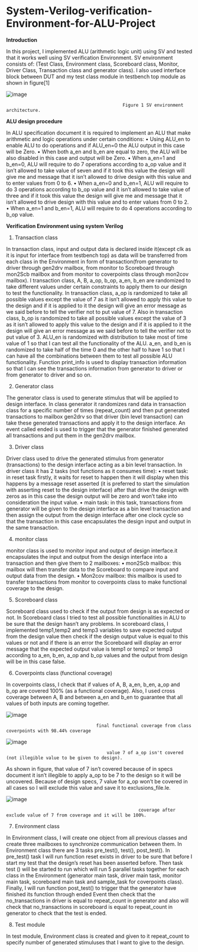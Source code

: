 # System-Verilog-verification-Environment-for-ALU-Project

**Introduction**



In this project, I implemented ALU (arithmetic logic unit) using SV and tested that it works well using SV verification Environment. SV environment consists of: (Test Class, Environment class, Scoreboard class, Monitor, Driver Class, Transaction class and generator class). I also used interface block between DUT and my test class module in testbench top module as shown in figure[1]


![image](https://github.com/ayaahmed20018414/System-Verilog-verification-Environment-for-ALU-Project/assets/82789012/5b6d5a45-9c89-49f0-9e60-eb88cecd41c8)
                                                              
                                                Figure 1 SV environment architecture.
                                                

**ALU design procedure** 

In ALU specification document it is required to implement an ALU that make arithmetic and logic operations under certain conditions:
•	Using ALU_en to enable ALU to do operations and if ALU_en=0 the ALU output in this case will be Zero.
•	When both a_en and b_en are equal to zero, the ALU will be also disabled in this case and output will be Zero.
•	When a_en=1 and b_en=0, ALU will require to do 7 operations according to a_op value and it isn’t allowed to take value of seven and if it took this value the design will give me and message that it isn’t allowed to drive design with this value and to enter values from 0 to 6.
•	When a_en=0 and b_en=1, ALU will require to do 3 operations according to b_op value and it isn’t allowed to take value of three and if it took this value the design will give me and message that it isn’t allowed to drive design with this value and to enter values from 0 to 2.
•	When a_en=1 and b_en=1, ALU will require to do 4 operations according to b_op value.



**Verification Environment using system Verilog**

1.	Transaction class
    
In transaction class, input and output data is declared inside it(except clk as it is input for interface from testbench top) as data will be transferred from each class in the Environment in form of transaction(from generator to driver through gen2drv mailbox, from monitor to Scoreboard through mon2Scb mailbox and from monitor to coverpoints class through mon2cov mailbox).
I transaction class, A, B, a_op, b_op, a_en, b_en are randomized to take different values under certain constraints to apply them to our design to test the functionality.
In transaction class, a_op is randomized to take all possible values except the value of 7 as it isn’t allowed to apply this value to the design and if it is applied to it the design will give an error message as we said before to tell the verifier not to put value of 7.
Also in transaction class, b_op is randomized to take all possible values except the value of 3 as it isn’t allowed to apply this value to the design and if it is applied to it the design will give an error message as we said before to tell the verifier not to put value of 3.
ALU_en is randomized with distribution to take most of time value of 1 so that I can test all the functionality of the ALU.
a_en, and b_en is randomized to take half of the time 0 and the other half to have 1 so that I can have all the combinations between them to test all possible ALU functionality.
Function print_info is used to display transaction information so that I can see the transactions information from generator to driver or from generator to driver and so on.


2. 	Generator class
   
The generator class is used to generate stimulus that will be applied to design interface. In class generator it randomizes rand data in transaction class for a specific number of times (repeat_count) and then put generated transactions to mailbox gen2drv so that driver (bin level transaction) can take these generated transactions and apply it to the design interface.
An event called ended is used to trigger that the generator finished generated all transactions and put them in the gen2drv mailbox.


3. Driver class
    
Driver class used to drive the generated stimulus from generator (transactions) to the design interface acting as a bin level transaction.
In driver class it has 2 tasks (not functions as it consumes time):
•	reset task: in reset task firstly, it waits for reset to happen then it will display when this happens by a message reset asserted (it is preferred to start the simulation with asserting reset to the design interface) after that drive the design with zeros as in this case the design output will be zero and won’t take into consideration the input value.
•	main task: in this task, transactions from generator will be given to the design interface as a bin level transaction and then assign the output from the design interface after one clock cycle so that the transaction in this case encapsulates the design input and output in the same transaction.

4.	monitor class
    
monitor class is used to monitor input and output of design interface.it encapsulates the input and output from the design interface into a transaction and then give them to 2 mailboxes:
•	mon2Scb mailbox: this mailbox will then transfer data to the Scoreboard to compare input and output data from the design.
•	Mon2cov mailbox: this mailbox is used to transfer transactions from monitor to coverpoints class to make functional coverage to the design.


5.	Scoreboard class
   
Scoreboard class used to check if the output from design is as expected or not. In Scoreboard class I tried to test all possible functionalities in ALU to be sure that the design hasn’t any problems.
In scoreboard class, I implemented temp1,temp2 and temp3 variables to save expected output from the design value then check if the design output value is equal to this values or not and if there is an error the Scoreboard will display an error message that the expected output value is temp1 or temp2 or temp3 according to a_en, b_en, a_op and b_op values and the output from design will be in this case false.


6.	Coverpoints class (functional coverage)

In coverpoints class, I check that if values of A, B, a_en, b_en, a_op and b_op are covered 100% (as a functional coverage). Also, I used cross coverage between A, B and between a_en and b_en to guarantee that all values of both inputs are coming together.

![image](https://github.com/ayaahmed20018414/System-Verilog-verification-Environment-for-ALU-Project/assets/82789012/c6555ccb-4075-43b3-8adc-07fea3616499)

                                      final functional coverage from class coverpoints with 98.44% coverage


![image](https://github.com/ayaahmed20018414/System-Verilog-verification-Environment-for-ALU-Project/assets/82789012/b8161d4e-8bf7-42d7-87be-dd69b8a1b95f)

                                          value 7 of a_op isn't covered (not illegible value to be given to design). 

As shown in figure, that value of 7 isn’t covered because of in specs document it isn’t illegible to apply a_op to be 7 to the design so it will be uncovered. Because of design specs, 7 value for a_op won’t be covered in all cases so I will exclude this value and save it to exclusions_file.le.


![image](https://github.com/ayaahmed20018414/System-Verilog-verification-Environment-for-ALU-Project/assets/82789012/fa2a4363-d146-4a89-a2ad-adb77a507569)


                                                      coverage after exclude value of 7 from coverage and it will be 100%.


7.	Environment class
    
In Environment class, I will create one object from all previous classes and create three mailboxes to synchronize communication between them. In Environment class there are 3 tasks pre_test(), test(), post_test(). In pre_test() task I will run function reset exists in driver to be sure that before I start my test that the design’s reset has been asserted before. Then task test () will be started to run which will run 5 parallel tasks together for each class in the Environment (generator main task, driver main task, monitor main task, scoreboard main task and sample_task for coverpoints class). Finally, I will run function post_test() to trigger that the generator have finished its function through ended Event then check that the no_transactions in driver is equal to repeat_count in generator and also will check that no_transactions in scoreboard is equal to repeat_count in generator to check that the test is ended.


8.	Test module
   
In test module, Environment class is created and given to it repeat_count to specify number of generated stimuluses that I want to give to the design.









